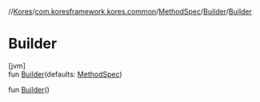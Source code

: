//[Kores](../../../../index.md)/[com.koresframework.kores.common](../../index.md)/[MethodSpec](../index.md)/[Builder](index.md)/[Builder](-builder.md)

# Builder

[jvm]\
fun [Builder](-builder.md)(defaults: [MethodSpec](../index.md))

fun [Builder](-builder.md)()
